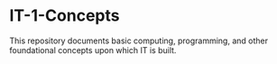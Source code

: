 # IT-1-Concepts
This repository documents basic computing, programming, and other foundational concepts upon which IT is built.
